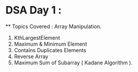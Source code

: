 # DSA Day 1 :
** Topics Covered : Array Manipulation.
1. KthLargestElement
2. Maximum & Minimum Element
3. Contains Duplicates Elements
4. Reverse Array
5. Maximum Sum of Subarray ( Kadane Algorithm ).
